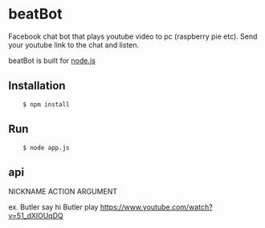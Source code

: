 # beatBot
Facebook chat bot that plays youtube video to pc (raspberry pie etc). Send your youtube link to the chat and listen.


beatBot is built for [node.js](http://nodejs.org)


## Installation

        $ npm install

## Run

        $ node app.js


api
----

  NICKNAME ACTION ARGUMENT

  ex. Butler say hi
      Butler play https://www.youtube.com/watch?v=51_dXlOUqDQ
